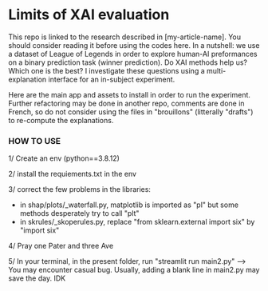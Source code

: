 # Limits of XAI evaluation #

This repo is linked to the research described in [my-article-name].
You should consider reading it before using the codes here.
In a nutshell: we use a dataset of League of Legends in order to explore human-AI preformances on a binary prediction task (winner prediction).
Do XAI methods help us? Which one is the best? I investigate these questions using a multi-explanation interface for an in-subject experiment.

Here are the main app and assets to install in order to run the experiment.
Further refactoring may be done in another repo, comments are done in French, so do not consider using the files in "brouillons" (litterally "drafts") to re-compute the explanations.


### HOW TO USE ###

1/ Create an env (python==3.8.12)

2/ install the requiements.txt in the env

3/ correct the few problems in the libraries:
 - in shap/plots/_waterfall.py, matplotlib is imported as "pl" but some methods desperately try to call "plt"
 - in skrules/_skoperules.py, replace "from sklearn.external import six" by "import six"

4/ Pray one Pater and three Ave

5/ In your terminal, in the present folder, run "streamlit run main2.py"
 —> You may encounter casual bug. Usually, adding a blank line in main2.py may save the day. IDK
